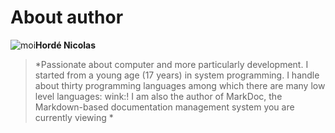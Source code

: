 # About author

![moi](/moi.jpg?80-left)**Hordé Nicolas**

> *Passionate about computer and more particularly development. I started from a young age (17 years) in system programming. I handle about thirty programming languages ​​among which there are many low level languages: wink:! I am also the author of MarkDoc, the Markdown-based documentation management system you are currently viewing *



